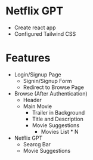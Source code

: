 # Netflix GPT
- Create react app
- Configured Tailwind CSS

# Features
- Login/Signup Page
    - Signin/Signup Form
    - Redirect to Browse Page
- Browse (After Authentication)
    - Header
    - Main Movie
        - Trailer in Background
        - Title and Description
        - Movie Suggestions
            - Movies List * N
- Netflix GPT
    - Searcg Bar
    - Movie Suggestions
